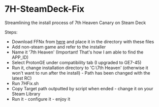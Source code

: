 # 7H-SteamDeck-Fix
Streamlining the install process of 7th Heaven Canary on Steam Deck

Steps:
* Download FFNx from [here](https://github.com/julianxhokaxhiu/FFNx/releases/download/1.14.0/FFNx-FF7_1998-v1.14.0.0.zip) and place it in the directory with these files
* Add non-steam game and refer to the installer
* Name it '7th Heaven' (Important! That's how I am able to find the APP_ID)
* Select ProtonGE under compatibility tab (I upgraded to GE7-45)
* Run it, change installation directory to 'C:\7th Heaven' (otherwise it won't want to run after the install) - Path has been changed with the latest RC)
* Run 7HFix.sh
* Copy Target path outputted by script when ended - change it on your Steam Library
* Run it - configure it - enjoy it
